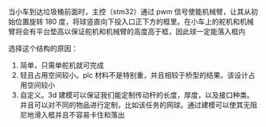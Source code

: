 当小车到达垃圾桶前面时，主控（stm32）通过 pwm 信号使能机械臂，让其从初始位置旋转 180 度，将球竖直向下投入口正下方的框里。在小车上的舵机和机械臂将会有平台垫高以保证舵机和机械臂的高度高于框，因此球一定能落入框内

选择这个结构的原因：

1. 简单，只需单舵机就可完成
2. 轻且占用空间较小。plc 材料不是特别重，并且相较于桥型的结果。该设计占用空间较小
3. 自定义。3d 建模可以保证我们能定制传动杆的长度，厚度，以及接口种类。并且可以对不同的物品进行定制，比如该任务的网球。通过建模可以使其无阻尼地滑入框并且不容易卡住和落出
